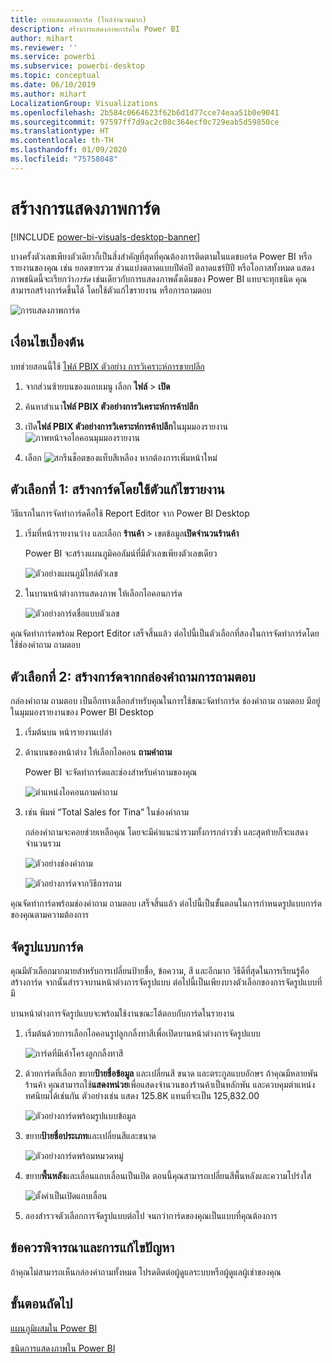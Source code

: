 ```yaml
---
title: การแสดงภาพการ์ด (ไทล์จำนวนมาก)
description: สร้างการแสดงภาพการ์ดใน Power BI
author: mihart
ms.reviewer: ''
ms.service: powerbi
ms.subservice: powerbi-desktop
ms.topic: conceptual
ms.date: 06/10/2019
ms.author: mihart
LocalizationGroup: Visualizations
ms.openlocfilehash: 2b584c0664623f62b6d1d77cce74eaa51b0e9041
ms.sourcegitcommit: 97597ff7d9ac2c08c364ecf0c729eab5d59850ce
ms.translationtype: HT
ms.contentlocale: th-TH
ms.lasthandoff: 01/09/2020
ms.locfileid: "75758048"
---
```

# <a name="create-card-visualizations"></a>สร้างการแสดงภาพการ์ด

[!INCLUDE [power-bi-visuals-desktop-banner](../includes/power-bi-visuals-desktop-banner.md)]

บางครั้งตัวเลขเพียงตัวเดียวก็เป็นสิ่งสำคัญที่สุดที่คุณต้องการติดตามในแดชบอร์ด Power BI หรือรายงานของคุณ เช่น ยอดขายรวม ส่วนแบ่งตลาดแบบปีต่อปี ตลาดแชร์ปีปี หรือโอกาสทั้งหมด แสดงภาพชนิดนี้จะเรียกว่า*การ์ด* เช่นเดียวกับการแสดงภาพดั้งเดิมของ Power BI แทบจะทุกชนิด คุณสามารถสร้างการ์ดขึ้นได้ โดยใช้ตัวแก้ไขรายงาน หรือการถามตอบ

![การแสดงภาพการ์ด](media/power-bi-visualization-card/pbi-opptuntiescard.png)

## <a name="prerequisite"></a>เงื่อนไขเบื้องต้น

บทช่วยสอนนี้ใช้ [ไฟล์ PBIX ตัวอย่าง การวิเคราะห์การขายปลีก](https://download.microsoft.com/download/9/6/D/96DDC2FF-2568-491D-AAFA-AFDD6F763AE3/Retail%20Analysis%20Sample%20PBIX.pbix)

1. จากส่วนซ้ายบนของแถบเมนู เลือก **ไฟล์** \> **เปิด**
   
2. ค้นหาสำเนา**ไฟล์ PBIX ตัวอย่างการวิเคราะห์การค้าปลีก**

1. เปิด**ไฟล์ PBIX ตัวอย่างการวิเคราะห์การค้าปลีก**ในมุมมองรายงาน ![ภาพหน้าจอไอคอนมุมมองรายงาน](media/power-bi-visualization-kpi/power-bi-report-view.png)

1. เลือก ![สกรีนช็อตของแท็บสีเหลือง](media/power-bi-visualization-kpi/power-bi-yellow-tab.png) หากต้องการเพิ่มหน้าใหม่

## <a name="option-1-create-a-card-using-the-report-editor"></a>ตัวเลือกที่ 1: สร้างการ์ดโดยใช้ตัวแก้ไขรายงาน

วิธีแรกในการจัดทำการ์ดคือใช้ Report Editor จาก Power BI Desktop

1. เริ่มที่หน้ารายงานว่าง และเลือก **ร้านค้า** \> เขตข้อมูล**เปิดจำนวนร้านค้า**

    Power BI จะสร้างแผนภูมิคอลัมน์ที่มีตัวเลขเพียงตัวเลขเดียว

   ![ตัวอย่างแผนภูมิไทล์ตัวเลข](media/power-bi-visualization-card/pbi-overview-chart.png)

2. ในบานหน้าต่างการแสดงภาพ ให้เลือกไอคอนการ์ด

   ![ตัวอย่างการ์ดชื่อแบบตัวเลข](media/power-bi-visualization-card/power-bi-card-visualization.png)

คุณจัดทำการ์ดพร้อม Report Editor เสร็จสิ้นแล้ว ต่อไปนี้เป็นตัวเลือกที่สองในการจัดทำการ์ดโดยใช้ช่องคำถาม ถามตอบ

## <a name="option-2-create-a-card-from-the-qa-question-box"></a>ตัวเลือกที่ 2: สร้างการ์ดจากกล่องคำถามการถามตอบ
กล่องคำถาม ถามตอบ เป็นอีกทางเลือกสำหรับคุณในการใช้ขณะจัดทำการ์ด ช่องคำถาม ถามตอบ มีอยู่ในมุมมองรายงานของ Power BI Desktop

1. เริ่มต้นบน หน้ารายงานเปล่า

1. ด้านบนของหน้าต่าง ให้เลือกไอคอน **ถามคำถาม** 

    Power BI จะจัดทำการ์ดและช่องสำหรับคำถามของคุณ 

   ![ตำแหน่งไอคอนถามคำถาม](media/power-bi-visualization-card/power-bi-q-and-a-overview.png)

2. เช่น พิมพ์ “Total Sales for Tina” ในช่องคำถาม

    กล่องคำถามจะคอยช่วยเหลือคุณ โดยจะมีคำแนะนำรวมทั้งการกล่าวซ้ำ และสุดท้ายก็จะแสดงจำนวนรวม  

   ![ตัวอย่างช่องคำถาม](media/power-bi-visualization-card/power-bi-q-and-a-box.png)

   ![ตัวอย่างการ์ดจากวิธีการถาม](media/power-bi-visualization-card/power-bi-q-and-a-card.png)

คุณจัดทำการ์ดพร้อมช่องคำถาม ถามตอบ เสร็จสิ้นแล้ว ต่อไปนี้เป็นขั้นตอนในการกำหนดรูปแบบการ์ดของคุณตามความต้องการ

## <a name="format-a-card"></a>จัดรูปแบบการ์ด
คุณมีตัวเลือกมากมายสำหรับการเปลี่ยนป้ายชื่อ, ข้อความ, สี และอีกมาก วิธีดีที่สุดในการเรียนรู้คือ สร้างการ์ด จากนั้นสำรวจบานหน้าต่างการจัดรูปแบบ ต่อไปนี้เป็นเพียงบางตัวเลือกของการจัดรูปแบบที่มี 

บานหน้าต่างการจัดรูปแบบจะพร้อมใช้งานขณะโต้ตอบกับการ์ดในรายงาน 

1. เริ่มต้นด้วยการเลือกไอคอนรูปลูกกลิ้งทาสีเพื่อเปิดบานหน้าต่างการจัดรูปแบบ 

    ![การ์ดที่มีเค้าโครงลูกกลิ้งทาสี](media/power-bi-visualization-card/power-bi-format-card-2.png)

2. ด้วยการ์ดที่เลือก ขยาย**ป้ายชื่อข้อมูล** และเปลี่ยนสี ขนาด และตระกูลแบบอักษร ถ้าคุณมีหลายพันร้านค้า คุณสามารถใช้**แสดงหน่วย**เพื่อแสดงจำนวนของร้านค้าเป็นหลักพัน และควบคุมตำแหน่งทศนิยมได้เช่นกัน ตัวอย่างเช่น แสดง 125.8K แทนที่จะเป็น 125,832.00

    ![ตัวอย่างการ์ดพร้อมรูปแบบข้อมูล](media/power-bi-visualization-card/power-bi-card-format-2.png)

3.  ขยาย**ป้ายชื่อประเภท**และเปลี่ยนสีและขนาด

    ![ตัวอย่างการ์ดพร้อมหมวดหมู่](media/power-bi-visualization-card/power-bi-card-format-category.png)

4. ขยาย**พื้นหลัง**และเลื่อนแถบเลื่อนเป็นเปิด  ตอนนี้คุณสามารถเปลี่ยนสีพื้นหลังและความโปร่งใส

    ![ตั้งค่าเป็นเปิดแถบเลื่อน](media/power-bi-visualization-card/power-bi-format-color-2.png)

5. ลองสำรวจตัวเลือกการจัดรูปแบบต่อไป จนกว่าการ์ดของคุณเป็นแบบที่คุณต้องการ 

## <a name="considerations-and-troubleshooting"></a>ข้อควรพิจารณาและการแก้ไขปัญหา
ถ้าคุณไม่สามารถเห็นกล่องคำถามทั้งหมด โปรดติดต่อผู้ดูแลระบบหรือผู้ดูแลผู้เช่าของคุณ    

## <a name="next-steps"></a>ขั้นตอนถัดไป
[แผนภูมิผสมใน Power BI](power-bi-visualization-combo-chart.md)

[ชนิดการแสดงภาพใน Power BI](power-bi-visualization-types-for-reports-and-q-and-a.md)
